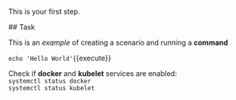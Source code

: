 This is your first step.

## Task

This is an _example_ of creating a scenario and running a **command**

`echo 'Hello World'`{{execute}}

Check if **docker** and **kubelet** services are enabled:  
`systemctl status docker`  
`systemctl status kubelet`
